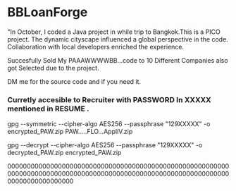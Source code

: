 # BBLoanForge
"In October, I coded a Java project in while trip to Bangkok.This is a PICO project. The dynamic cityscape influenced a global perspective in the code. Collaboration with local developers enriched the experience.

Succesfully Sold My PAAAWWWWBB...code to 10 Different Companies also got Selected due to the project.

DM me for the source code and if you need it.

<H3>Curretly accesible to Recruiter with PASSWORD In XXXXX mentioned in RESUME .</H3>

gpg --symmetric --cipher-algo AES256 --passphrase "129XXXXX" -o encrypted_PAW.zip PAW.....FLO...AppliV.zip

gpg --decrypt --cipher-algo AES256 --passphrase "129XXXXX" -o decrypted_PAW.zip encrypted_PAW.zip



00000000000000000000000000000000000000000000000000000000000000000000000000000000000000000000000000000000000000000000000000000000000

